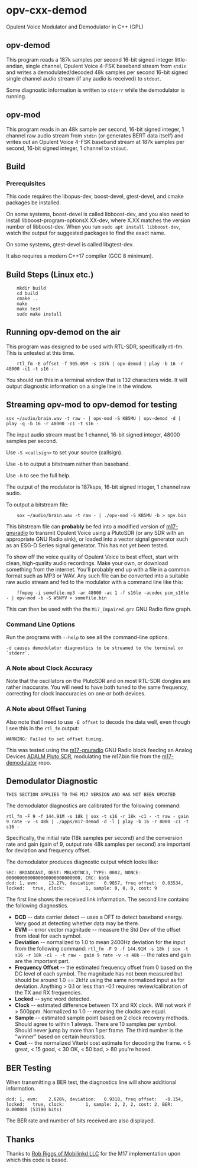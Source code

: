 # opv-cxx-demod

Opulent Voice Modulator and Demodulator in C++ (GPL)

## opv-demod
This program reads a 187k samples per second 16-bit signed integer little-endian, single
channel, Opulent Voice 4-FSK baseband stream from `stdin` and writes a demodulated/decoded
48k samples per second 16-bit signed single channel audio stream (if any audio is received)
to `stdout`.

Some diagnostic information is written to `stderr` while the demodulator is
running.

## opv-mod
This program reads in an 48k sample per second, 16-bit signed integer, 1 channel raw audio
stream from `stdin` (or generates BERT data itself) and writes out an Opulent Voice 4-FSK
baseband stream at 187k samples per second, 16-bit signed integer, 1 channel to `stdout`.

## Build

### Prerequisites

This code requires the libopus-dev, boost-devel, gtest-devel, and cmake packages be installed.

On some systems, boost-devel is called libboost-dev, and you also need to install
libboost-program-optionsX.XX-dev, where X.XX matches the version number of libboost-dev.
When you run `sudo apt install libboost-dev`, watch the output for suggested packages
to find the exact name.

On some systems, gtest-devel is called libgtest-dev.

It also requires a modern C++17 compiler (GCC 8 minimum).

## Build Steps (Linux etc.)
```
    mkdir build
    cd build
    cmake ..
    make
    make test
    sudo make install
```

## Running opv-demod on the air

This program was designed to be used with RTL-SDR, specifically rtl-fm.
This is untested at this time.
```
    rtl_fm -E offset -f 905.05M -s 187k | opv-demod | play -b 16 -r 48000 -c1 -t s16 -
```

You should run this in a terminal window that is 132 characters wide. It
will output diagnostic information on a single line in the window.

## Streaming opv-mod to opv-demod for testing

    sox ~/audio/brain.wav -t raw - | opv-mod -S KB5MU | opv-demod -d | play -q -b 16 -r 48000 -c1 -t s16 -

The input audio stream must be 1 channel, 16-bit signed integer, 48000 samples per second.

Use `-S <callsign>` to set your source (callsign).

Use `-b` to output a bitstream rather than baseband.

Use `-h` to see the full help.

The output of the modulator is 187ksps, 16-bit signed integer, 1 channel raw audio.

To output a bitstream file:
```
    sox ~/audio/brain.wav -t raw - | ./opv-mod -S KB5MU -b > opv.bin
```

This bitstream file can **probably** be fed into a modified version of 
[m17-gnuradio](https://github.com/mobilinkd/m17-gnuradio) to
transmit Opulent Voice using a PlutoSDR (or any SDR with an appropriate GNU Radio sink), or loaded into
a vector signal generator such as an ESG-D Series signal generator. This has not yet been tested.

To show off the voice quality of Opulent Voice to best effect, start with clean, high-quality
audio recordings. Make your own, or download something from the internet. You'll probably end up
with a file in a common format such as MP3 or WAV. Any such file can be converted into a suitable
raw audio stream and fed to the modulator with a command line like this:

```
    ffmpeg -i somefile.mp3 -ar 48000 -ac 1 -f s16le -acodec pcm_s16le - | opv-mod -b -S W5NYV > somefile.bin
```
This can then be used with the the `M17_Impaired.grc` GNU Radio flow graph.

### Command Line Options

Run the programs with `--help` to see all the command-line options.

    -d causes demodulator diagnostics to be streamed to the terminal on `stderr`.

### A Note about Clock Accuracy

Note that the oscillators on the PlutoSDR and on most RTL-SDR dongles are
rather inaccurate.  You will need to have both tuned to the same frequency,
correcting for clock inaccuracies on one or both devices.

### A Note about Offset Tuning

Also note that I need to use `-E offset` to decode the data well, even though
I see this in the `rtl_fm` output:

    WARNING: Failed to set offset tuning.

This was tested using the [m17-gnuradio](https://github.com/mobilinkd/m17-gnuradio)
GNU Radio block feeding an Analog Devices 
[ADALM Pluto SDR](https://www.analog.com/en/design-center/evaluation-hardware-and-software/evaluation-boards-kits/adalm-pluto.html),
modulating the m17.bin file from the
[m17-demodulator](https://github.com/mobilinkd/m17-demodulator) repo.

## Demodulator Diagnostic

```
THIS SECTION APPLIES TO THE M17 VERSION AND HAS NOT BEEN UPDATED
```

The demodulator diagnostics are calibrated for the following command:

    rtl_fm -F 9 -f 144.91M -s 18k | sox -t s16 -r 18k -c1 - -t raw - gain 9 rate -v -s 48k | ./apps/m17-demod -d -l | play -b 16 -r 8000 -c1 -t s16 -

Specifically, the initial rate (18k samples per second) and the conversion rate and gain (gain of 9,
output rate 48k samples per second) are important for deviation and frequency offset.

The demodulator produces diagnostic output which looks like:

    SRC: BROADCAST, DEST: MBLKDTNC3, TYPE: 0002, NONCE: 0000000000000000000000000000, CRC: bb9b
    dcd: 1, evm:    13.27%, deviation:   0.9857, freq offset:  0.03534, locked:   true, clock:        1, sample: 0, 0, 0, cost: 9

The first line shows the received link information.  The second line contains the following diagnostics.

 - **DCD** -- data carrier detect -- uses a DFT to detect baseband energy.  Very good at detecting whether data may be there.
 - **EVM** -- error vector magnitude -- measure the Std Dev of the offset from ideal for each symbol.
 - **Deviation** -- normalized to 1.0 to mean 2400Hz deviation for the input from the following command:
    `rtl_fm -F 9 -f 144.91M -s 18k | sox -t s16 -r 18k -c1 - -t raw - gain 9 rate -v -s 48k` -- the rates and gain are the important part.
 - **Frequency Offset** -- the estimated frequency offset from 0 based on the DC level of each symbol.  The magnitude has
    not been measured but should be around 1.0 == 2kHz using the same normalized input as for deviation.  Anything > 0.1
    or less than -0.1 requires review/calibration of the TX and RX frequencies.
 - **Locked** -- sync word detected. 
 - **Clock** -- estimated difference between TX and RX clock.  Will not work if > 500ppm.  Normalized to 1.0 -- meaning the clocks are equal.
 - **Sample** -- estimated sample point based on 2 clock recovery methods.  Should agree to within 1 always.  There are
    10 samples per symbol.  Should never jump by more than 1 per frame.  The third number is the "winner" based on
    certain heuristics.
 - **Cost** -- the normalized Viterbi cost estimate for decoding the frame.  < 5 great, < 15 good, < 30 OK, < 50 bad, > 80 you're hosed.

## BER Testing

When transmitting a BER test, the diagnostics line will show additional information.

    dcd: 1, evm:    2.626%, deviation:   0.9318, freq offset:   -0.154, locked:   true, clock:        1, sample: 2, 2, 2, cost: 2, BER: 0.000000 (53190 bits)

The BER rate and number of bits received are also displayed.

## Thanks

Thanks to [Rob Riggs of Mobilinkd LLC](https://github.com/mobilinkd) for the M17 implementation upon which this code is based.

